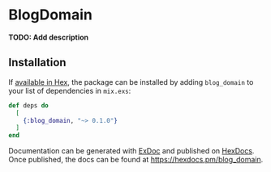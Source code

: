 # BlogDomain

**TODO: Add description**

## Installation

If [available in Hex](https://hex.pm/docs/publish), the package can be installed
by adding `blog_domain` to your list of dependencies in `mix.exs`:

```elixir
def deps do
  [
    {:blog_domain, "~> 0.1.0"}
  ]
end
```

Documentation can be generated with [ExDoc](https://github.com/elixir-lang/ex_doc)
and published on [HexDocs](https://hexdocs.pm). Once published, the docs can
be found at <https://hexdocs.pm/blog_domain>.

